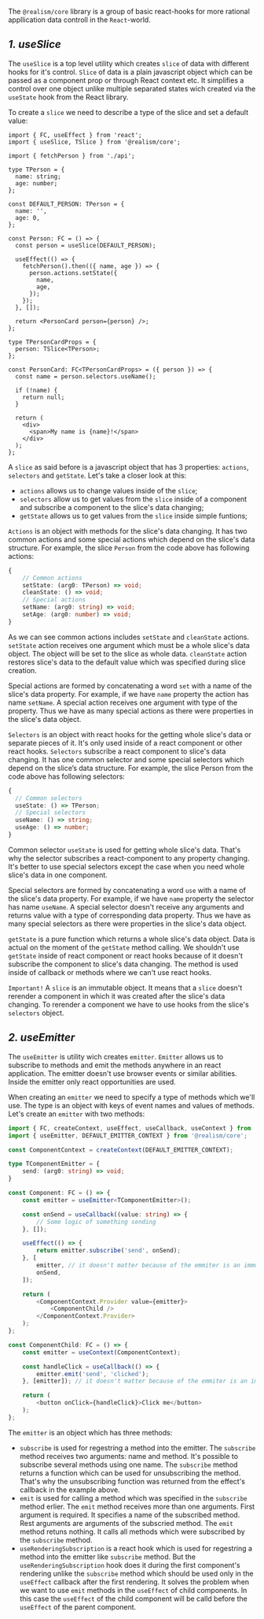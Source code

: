 The `@realism/core` library is a group of basic react-hooks for more rational appllication data controll in the `React`-world.

## _1. useSlice_

The `useSlice` is a top level utility which creates `slice` of data with different hooks for it's control. `Slice` of data is a plain javascript object which can be passed as a component prop or through React context etc. It simplifies a control over one object unlike multiple separated states wich created via the `useState` hook from the React library.

To create a `slice` we need to describe a type of the slice and set a default value:

```tsx
import { FC, useEffect } from 'react';
import { useSlice, TSlice } from '@realism/core';

import { fetchPerson } from './api';

type TPerson = {
  name: string;
  age: number;
};

const DEFAULT_PERSON: TPerson = {
  name: '',
  age: 0,
};

const Person: FC = () => {
  const person = useSlice(DEFAULT_PERSON);

  useEffect(() => {
    fetchPerson().then(({ name, age }) => {
      person.actions.setState({
        name,
        age,
      });
    });
  }, []);

  return <PersonCard person={person} />;
};

type TPersonCardProps = {
  person: TSlice<TPerson>;
};

const PersonCard: FC<TPersonCardProps> = ({ person }) => {
  const name = person.selectors.useName();

  if (!name) {
    return null;
  }

  return (
    <div>
      <span>My name is {name}!</span>
    </div>
  );
};
```

A `slice` as said before is a javascript object that has 3 properties: `actions`, `selectors` and `getState`. Let's take a closer look at this:

- `actions` allows us to change values inside of the `slice`;
- `selectors` allow us to get values from the `slice` inside of a component and subscribe a component to the slice's data changing;
- `getState` allows us to get values from the `slice` inside simple funtions;

`Actions` is an object with methods for the slice's data changing. It has two common actions and some special actions which depend on the slice's data structure. For example, the slice `Person` from the code above has following actions:

```ts
{
    // Common actions
    setState: (arg0: TPerson) => void;
    cleanState: () => void;
    // Special actions
    setName: (arg0: string) => void;
    setAge: (arg0: number) => void;
}
```

As we can see common actions includes `setState` and `cleanState` actions. `setState` action receives one argument which must be a whole slice's data object. The object will be set to the slice as whole data. `cleanState` action restores slice's data to the default value which was specified during slice creation.

Special actions are formed by concatenating a word `set` with a name of the slice's data property. For example, if we have `name` property the action has name `setName`. A special action receives one argument with type of the property. Thus we have as many special actions as there were properties in the slice's data object.

`Selectors` is an object with react hooks for the getting whole slice's data or separate pieces of it. It's only used inside of a react component or other react hooks. `Selectors` subscribe a react component to slice's data changing. It has one common selector and some special selectors which depend on the slice’s data structure. For example, the slice Person from the code above has following selectors:

```ts
{
  // Common selectors
  useState: () => TPerson;
  // Special selectors
  useName: () => string;
  useAge: () => number;
}
```

Common selector `useState` is used for getting whole slice's data. That's why the selector subscribes a react-component to any property changing. It's better to use special selectors except the case when you need whole slice's data in one component.

Special selectors are formed by concatenating a word `use` with a name of the slice's data property. For example, if we have `name` property the selector has name `useName`. A special selector doesn't receive any arguments and returns value with a type of corresponding data property. Thus we have as many special selectors as there were properties in the slice's data object.

`getState` is a pure function which returns a whole slice's data object. Data is actual on the moment of the `getState` method calling. We shouldn't use `getState` inside of react component or react hooks because of it doesn't subscribe the component to slice's data changing. The method is used inside of callback or methods where we can't use react hooks.

`Important!` A `slice` is an immutable object. It means that a `slice` doesn't rerender a component in which it was created after the slice's data changing. To rerender a component we have to use hooks from the slice's `selectors` object.

## _2. useEmitter_

The `useEmitter` is utility wich creates `emitter`. `Emitter` allows us to subscribe to methods and emit the methods anywhere in an react application. The emitter doesn't use browser events or similar abilities. Inside the emitter only react opportunities are used.

When creating an `emitter` we need to specify a type of methods which we'll use. The type is an object with keys of event names and values of methods. Let's create an `emitter` with two methods:

```ts
import { FC, createContext, useEffect, useCallback, useContext } from 'react';
import { useEmitter, DEFAULT_EMITTER_CONTEXT } from '@realism/core';

const ComponentContext = createContext(DEFAULT_EMITTER_CONTEXT);

type TComponentEmitter = {
    send: (arg0: string) => void;
}

const Component: FC = () => {
    const emitter = useEmitter<TComponentEmitter>();

    const onSend = useCallback((value: string) => {
        // Some logic of something sending
    }, []);

    useEffect(() => {
        return emitter.subscribe('send', onSend);
    }, [
        emitter, // it doesn't matter because of the emmiter is an immutable object
        onSend,
    ]);

    return (
        <ComponentContext.Provider value={emitter}>
            <ComponentChild />
        </ComponentContext.Provider>
    );
};

const ComponentChild: FC = () => {
    const emitter = useContext(ComponentContext);

    const handleClick = useCallback(() => {
        emitter.emit('send', 'clicked');
    }, [emitter]); // it doesn't matter because of the emmiter is an immutable object

    return (
        <button onClick={handleClick}>Click me</button>
    );
};
```

The `emitter` is an object which has three methods:

- `subscribe` is used for regestring a method into the emitter. The `subscribe` method receives two arguments: name and method. It's possible to subscribe several methods using one name. The `subscribe` method returns a function which can be used for unsubscribing the method. That's why the unsubscribing function was returned from the effect's callback in the example above.
- `emit` is used for calling a method which was specified in the `subscribe` method erlier. The `emit` method receives more than one arguments. First argument is required. It specifies a name of the subscribed method. Rest arguments are arguments of the subscried method. The `emit` method retuns nothing. It calls all methods which were subscribed by the `subscribe` method.
- `useRenderingSubscription` is a react hook which is used for regestring a method into the emitter like `subscribe` method. But the `useRenderingSubscription` hook does it during the first component's rendering unlike the `subscribe` method which should be used only in the `useEffect` callback after the first rendering. It solves the problem when we want to use `emit` methods in the `useEffect` of child components. In this case the `useEffect` of the child component will be calld before the `useEffect` of the parent component.
